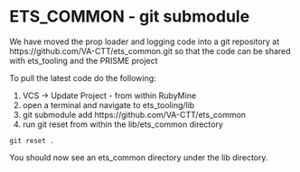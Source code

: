 
<h1>ETS_COMMON - git submodule</h1>
We have moved the prop loader and logging code into a git repository at https://github.com/VA-CTT/ets_common.git so that the code can
be shared with ets_tooling and the PRISME project

To pull the latest code do the following:
<ol>
<li>VCS -> Update Project - from within RubyMine</li>
<li>open a terminal and navigate to ets_tooling/lib</li>
<li>git submodule add https://github.com/VA-CTT/ets_common</li>
<li>run git reset from within the lib/ets_common directory</li>
</ol>

```
git reset .
```

You should now see an ets_common directory under the lib directory.
 

